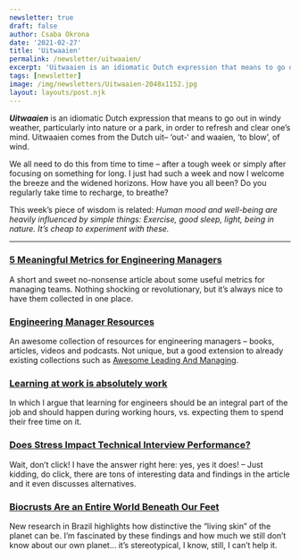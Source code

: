 ```yaml
---
newsletter: true
draft: false
author: Csaba Okrona
date: '2021-02-27'
title: 'Uitwaaien'
permalink: /newsletter/uitwaaien/
excerpt: 'Uitwaaien is an idiomatic Dutch expression that means to go out in windy weather, particularly into nature or a park, in order to refresh and clear one’s mind.'
tags: [newsletter]
image: /img/newsletters/Uitwaaien-2048x1152.jpg
layout: layouts/post.njk
---
```

**_Uitwaaien_** is an idiomatic Dutch expression that means to go out in windy weather, particularly into nature or a park, in order to refresh and clear one’s mind. Uitwaaien comes from the Dutch uit– ‘out-‘ and‎ waaien, ‘to blow’, of wind.

We all need to do this from time to time – after a tough week or simply after focusing on something for long. I just had such a week and now I welcome the breeze and the widened horizons. How have you all been? Do you regularly take time to recharge, to breathe?

This week’s piece of wisdom is related: _Human mood and well-being are heavily influenced by simple things: Exercise, good sleep, light, being in nature. It’s cheap to experiment with these._

* * *

### [5 Meaningful Metrics for Engineering Managers](https://insights.pinpoint.com/5-meaningful-metrics-for-engineering-managers)

A short and sweet no-nonsense article about some useful metrics for managing teams. Nothing shocking or revolutionary, but it’s always nice to have them collected in one place.

### [Engineering Manager Resources](https://github.com/ryanburgess/engineer-manager)

An awesome collection of resources for engineering managers – books, articles, videos and podcasts. Not unique, but a good extension to already existing collections such as [Awesome Leading And Managing](https://github.com/LappleApple/awesome-leading-and-managing).

### [Learning at work is absolutely work](https://ochronus.online/learning-at-work-is-work/)

In which I argue that learning for engineers should be an integral part of the job and should happen during working hours, vs. expecting them to spend their free time on it.

### [Does Stress Impact Technical Interview Performance?](https://gameweld.medium.com/the-case-for-the-private-technical-interview-4a92947e1692)

Wait, don’t click! I have the answer right here: yes, yes it does! – Just kidding, do click, there are tons of interesting data and findings in the article and it even discusses alternatives.

### [Biocrusts Are an Entire World Beneath Our Feet](https://www.atlasobscura.com/articles/what-is-a-biocrust)

New research in Brazil highlights how distinctive the “living skin” of the planet can be. I’m fascinated by these findings and how much we still don’t know about our own planet… it’s stereotypical, I know, still, I can’t help it.

